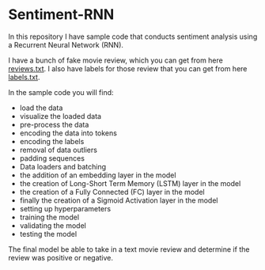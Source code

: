 # Sentiment-RNN

In this repository I have sample code that conducts sentiment analysis using a Recurrent Neural Network (RNN).

I have a bunch of fake movie review, which you can get from here [reviews.txt](https://github.com/the-john/Sentiment-RNN/blob/master/data/reviews.txt).  I also have labels for those review that you can get from here [labels.txt](https://github.com/the-john/Sentiment-RNN/blob/master/data/labels.txt).

In the sample code you will find:
- load the data
- visualize the loaded data
- pre-process the data
- encoding the data into tokens
- encoding the labels
- removal of data outliers
- padding sequences
- Data loaders and batching
- the addition of an embedding layer in the model
- the creation of Long-Short Term Memory (LSTM) layer in the model
- the creation of a Fully Connected (FC) layer in the model
- finally the creation of a Sigmoid Activation layer in the model
- setting up hyperparameters
- training the model
- validating the model
- testing the model

The final model be able to take in a text movie review and determine if the review was positive or negative.
